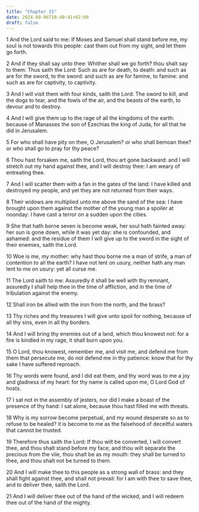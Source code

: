 ```yaml
---
title: "Chapter 15"
date: 2024-09-06T18:40:41+02:00
draft: false
---
```




1 And the Lord said to me: If Moses and Samuel shall stand before me, my soul is not towards this people: cast them out from my sight, and let them go forth.

2 And if they shall say unto thee: Whither shall we go forth? thou shalt say to them: Thus saith the Lord: Such as are for death, to death: and such as are for the sword, to the sword: and such as are for famine, to famine: and such as are for captivity, to captivity.

3 And I will visit them with four kinds, saith the Lord: The sword to kill, and the dogs to tear, and the fowls of the air, and the beasts of the earth, to devour and to destroy.

4 And I will give them up to the rage of all the kingdoms of the earth: because of Manasses the son of Ezechias the king of Juda, for all that he did in Jerusalem.

5 For who shall have pity on thee, O Jerusalem? or who shall bemoan thee? or who shall go to pray for thy peace?

6 Thou hast forsaken me, saith the Lord, thou art gone backward: and I will stretch out my hand against thee, and I will destroy thee: I am weary of entreating thee.

7 And I will scatter them with a fan in the gates of the land: I have killed and destroyed my people, and yet they are not returned from their ways.

8 Their widows are multiplied unto me above the sand of the sea: I have brought upon them against the mother of the young man a spoiler at noonday: I have cast a terror on a sudden upon the cities.

9 She that hath borne seven is become weak, her soul hath fainted away: her sun is gone down, while it was yet day: she is confounded, and ashamed: and the residue of them I will give up to the sword in the sight of their enemies, saith the Lord.

10 Woe is me, my mother: why hast thou borne me a man of strife, a man of contention to all the earth? I have not lent on usury, neither hath any man lent to me on usury: yet all curse me.

11 The Lord saith to me: Assuredly it shall be well with thy remnant, assuredly I shall help thee in the time of affliction, and in the time of tribulation against the enemy.

12 Shall iron be allied with the iron from the north, and the brass?

13 Thy riches and thy treasures I will give unto spoil for nothing, because of all thy sins, even in all thy borders.

14 And I will bring thy enemies out of a land, which thou knowest not: for a fire is kindled in my rage, it shall burn upon you.

15 O Lord, thou knowest, remember me, and visit me, and defend me from them that persecute me, do not defend me in thy patience: know that for thy sake I have suffered reproach.

16 Thy words were found, and I did eat them, and thy word was to me a joy and gladness of my heart: for thy name is called upon me, O Lord God of hosts.

17 I sat not in the assembly of jesters, nor did I make a boast of the presence of thy hand: I sat alone, because thou hast filled me with threats.

18 Why is my sorrow become perpetual, and my wound desperate so as to refuse to be healed? it is become to me as the falsehood of deceitful waters that cannot be trusted.

19 Therefore thus saith the Lord: If thou wilt be converted, I will convert thee, and thou shalt stand before my face; and thou wilt separate the precious from the vile, thou shalt be as my mouth: they shall be turned to thee, and thou shalt not be turned to them.

20 And I will make thee to this people as a strong wall of brass: and they shall fight against thee, and shall not prevail: for I am with thee to save thee, and to deliver thee, saith the Lord.

21 And I will deliver thee out of the hand of the wicked, and I will redeem thee out of the hand of the mighty.

